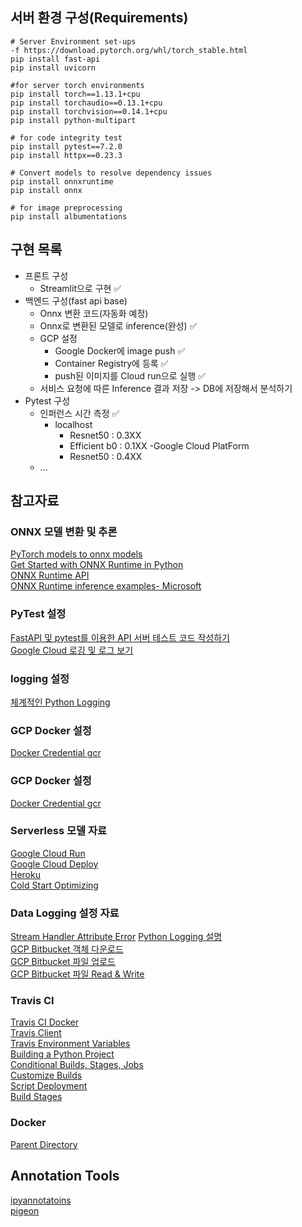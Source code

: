 ## 서버 환경 구성(Requirements)
```
# Server Environment set-ups
-f https://download.pytorch.org/whl/torch_stable.html
pip install fast-api
pip install uvicorn

#for server torch environments
pip install torch==1.13.1+cpu
pip install torchaudio==0.13.1+cpu
pip install torchvision==0.14.1+cpu
pip install python-multipart

# for code integrity test
pip install pytest==7.2.0
pip install httpx==0.23.3

# Convert models to resolve dependency issues
pip install onnxruntime
pip install onnx

# for image preprocessing
pip install albumentations

```
## 구현 목록
- 프론트 구성
    - Streamlit으로 구현 ✅
- 백엔드 구성(fast api base)
    - Onnx 변환 코드(자동화 예정)
    - Onnx로 변환된 모델로 inference(완성) ✅
    - GCP 설정
        - Google Docker에 image push ✅
        - Container Registry에 등록 ✅
        - push된 이미지를 Cloud run으로 실행 ✅
    - 서비스 요청에 따른 Inference 결과 저장 -> DB에 저장해서 분석하기
- Pytest 구성
    - 인퍼런스 시간 측정 ✅
        - localhost
            - Resnet50 : 0.3XX
            - Efficient b0 : 0.1XX
        -Google Cloud PlatForm
            - Resnet50 : 0.4XX
    - ...

## 참고자료
### ONNX 모델 변환 및 추론
[PyTorch models to onnx models](https://pytorch.org/docs/stable/onnx.html)  
[Get Started with ONNX Runtime in Python](https://onnxruntime.ai/docs/get-started/with-python.html)  
[ONNX Runtime API](https://onnxruntime.ai/docs/api/python/api_summary.html)  
[ONNX Runtime inference examples- Microsoft](https://github.com/microsoft/onnxruntime-inference-examples/blob/main/python/api/onnxruntime-python-api.py)  

### PyTest 설정
[FastAPI 및 pytest를 이용한 API 서버 테스트 코드 작성하기](https://sehoi.github.io/etc/fastapi-pytest/)  
[Google Cloud 로깅 및 로그 보기](https://cloud.google.com/run/docs/logging)
### logging 설정
[체계적인 Python Logging](https://hwangheek.github.io/2019/python-logging/)  
### GCP Docker 설정
[Docker Credential gcr](https://github.com/GoogleCloudPlatform/docker-credential-gcr)  

### GCP Docker 설정
[Docker Credential gcr](https://github.com/GoogleCloudPlatform/docker-credential-gcr)

### Serverless 모델 자료
[Google Cloud Run](https://cloud.google.com/run?hl=ko)  
[Google Cloud Deploy](https://cloud.google.com/sdk/gcloud/reference/run/deploy)   
[Heroku](https://www.heroku.com/)  
[Cold Start Optimizing](https://www.youtube.com/watch?v=rWw90N2gVPk)

### Data Logging 설정 자료
[Stream Handler Attribute Error](https://stackoverflow.com/questions/34319521/python-logging-module-having-a-formatter-causes-attributeerror) 
[Python Logging 설명](https://data-newbie.tistory.com/248)  
[GCP Bitbucket 객체 다운로드](https://cloud.google.com/storage/docs/downloading-objects#client-libraries-download-object-portion)  
[GCP Bitbucket 파일 업로드](https://cloud.google.com/storage/docs/uploading-objects?hl=ko#storage-upload-object-python)  
[GCP Bitbucket 파일 Read & Write](https://github.com/googleapis/python-storage/blob/HEAD/samples/snippets/storage_fileio_write_read.py)  

### Travis CI
[Travis CI Docker](https://docs.travis-ci.com/user/docker/)  
[Travis Client](https://github.com/travis-ci/travis.rb)  
[Travis Environment Variables](https://docs.travis-ci.com/user/environment-variables/)  
[Building a Python Project](https://docs.travis-ci.com/user/languages/python/)  
[Conditional Builds, Stages, Jobs](https://docs.travis-ci.com/user/conditional-builds-stages-jobs/)  
[Customize Builds](https://docs.travis-ci.com/user/customizing-the-build/)  
[Script Deployment](https://docs.travis-ci.com/user/deployment/script/)  
[Build Stages](https://docs.travis-ci.com/user/build-stages/)  

### Docker
[Parent Directory](https://velog.io/@skynet/Dockerfile%EC%97%90-%EB%B6%80%EB%AA%A8-%EB%94%94%EB%A0%89%ED%86%A0%EB%A6%AC%EC%9D%98-%ED%8C%8C%EC%9D%BC%EC%9D%84-%EB%B3%B5%EC%82%AC-%ED%95%98%EB%8A%94-%EB%B0%A9%EB%B2%95)

## Annotation Tools
[ipyannotatoins](https://ipyannotations.readthedocs.io/en/latest/)  
[pigeon](https://github.com/agermanidis/pigeon)  
